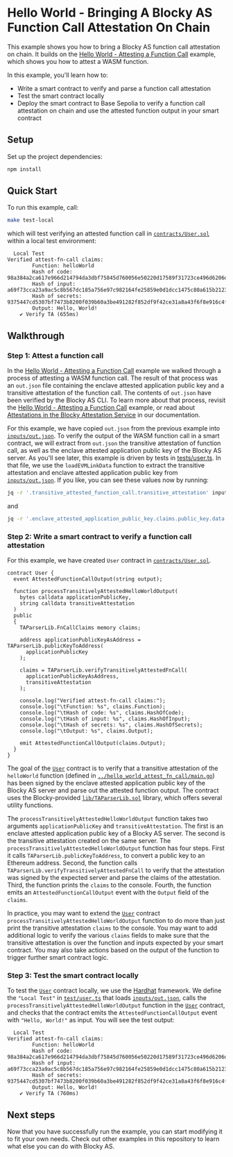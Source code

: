 # Hello World - Bringing A Blocky AS Function Call Attestation On Chain

This example shows you how to bring a Blocky AS function call attestation
on chain. It builds on the 
[Hello World - Attesting a Function Call](../attest_fn_call)
example, which shows you how to attest a WASM function.

In this example, you'll learn how to:

- Write a smart contract to verify and parse a function call attestation
- Test the smart contract locally
- Deploy the smart contract to Base Sepolia to verify a function call
  attestation on chain and use the attested function output in your smart
  contract

## Setup

Set up the project dependencies:

```bash
npm install
```

## Quick Start

To run this example, call:

```bash
make test-local
```

which will test verifying an attested function call in 
[`contracts/User.sol`](contracts/User.sol) 
within a local test environment:

```
  Local Test
Verified attest-fn-call claims:
        Function: helloWorld
        Hash of code: 98a384a2ca617e966d214794da3dbf75845d760056e50220d17589f31723ce496d6206d6e63a52ea14a1bbc21e67b2cb7de9d9036138fbaefebb250e39203fa6
        Hash of input: a69f73cca23a9ac5c8b567dc185a756e97c982164fe25859e0d1dcc1475c80a615b2123af1f5f94c11e3e9402c3ac558f500199d95b6d3e301758586281dcd26
        Hash of secrets: 9375447cd5307bf7473b8200f039b60a3be491282f852df9f42ce31a8a43f6f8e916c4f8264e7d233add48746a40166eec588be8b7b9b16a5eb698d4c3b06e00
        Output: Hello, World!
    ✔ Verify TA (655ms)
```

## Walkthrough

### Step 1: Attest a function call

In the [Hello World - Attesting a Function Call](../attest_fn_call)
example we walked through a process of attesting a WASM function call.
The result of that process was an `out.json` file containing the enclave
attested application public key and a transitive attestation of the function
call. The contents of `out.json` have been verified by the Blocky AS CLI. To
learn more about that process, revisit the
[Hello World - Attesting a Function Call](../attest_fn_call)
example, or read about
[Attestations in the Blocky Attestation Service](https://blocky-docs.redocly.app/attestation-service/{{{AS_VERSION}}}/concepts#attestations-in-the-blocky-attestation-service)
in our documentation.

For this example, we have copied `out.json` from the previous example into
[`inputs/out.json`](inputs/out.json).
To verify the output of the WASM function call in a smart contract, we will
extract from `out.json` the transitive attestation of function call, as well as
the enclave attested application public key of the Blocky AS server. As you'll
see later, this example is driven by tests in
[tests/user.ts](test/user.ts). In that file, we use the `loadEVMLinkData`
function to extract the transitive attestation and enclave attested application
public key from [`inputs/out.json`](inputs/out.json). If you like, you can see
these values now by running:

```bash
jq -r '.transitive_attested_function_call.transitive_attestation' inputs/out.json
```
and

```bash
jq -r '.enclave_attested_application_public_key.claims.public_key.data' inputs/out.json
```

### Step 2: Write a smart contract to verify a function call attestation

For this example, we have created `User` contract in 
[`contracts/User.sol`](contracts/User.sol).

```solidity
contract User {
  event AttestedFunctionCallOutput(string output);

  function processTransitivelyAttestedHelloWorldOutput(
    bytes calldata applicationPublicKey,
    string calldata transitiveAttestation
  )
  public
  {
    TAParserLib.FnCallClaims memory claims;

    address applicationPublicKeyAsAddress = TAParserLib.publicKeyToAddress(
      applicationPublicKey
    );

    claims = TAParserLib.verifyTransitivelyAttestedFnCall(
      applicationPublicKeyAsAddress,
      transitiveAttestation
    );

    console.log("Verified attest-fn-call claims:");
    console.log("\tFunction: %s", claims.Function);
    console.log("\tHash of code: %s", claims.HashOfCode);
    console.log("\tHash of input: %s", claims.HashOfInput);
    console.log("\tHash of secrets: %s", claims.HashOfSecrets);
    console.log("\tOutput: %s", claims.Output);

    emit AttestedFunctionCallOutput(claims.Output);
  }
}
```

The goal of the [`User`](contracts/User.sol) contract is to verify that a
transitive attestation of the `helloWorld` function (defined in
[`../hello_world_attest_fn_call/main.go`](../attest_fn_call/main.go))
has been signed by the enclave attested application public key of the Blocky AS
server and parse out the attested function output.
The contract uses the Blocky-provided
[`lib/TAParserLib.sol`](lib/TAParserLib.sol) library, which offers
several utility functions.

The `processTransitivelyAttestedHelloWorldOutput` function takes two arguments
`applicationPublicKey` and `transitiveAttestation`. The first is an enclave
attested application public key of a Blocky AS server. The second is the
transitive attestation created on the same server. The
`processTransitivelyAttestedHelloWorldOutput` function has four steps. First it
calls `TAParserLib.publicKeyToAddress`, to convert a public key to an Ethereum
address. Second, the function calls
`TAParserLib.verifyTransitivelyAttestedFnCall` to verify that the attestation
was signed by the expected server and parse the claims of the attestation.
Third, the function prints the `claims` to the console. Fourth, the function
emits an `AttestedFunctionCallOutput` event with the `Output` field of the
`claims`.

In practice, you may want to extend the [`User`](contracts/User.sol) contract
`processTransitivelyAttestedHelloWorldOutput` function to do more than just
print the transitive attestation `claims` to the console. You may want to add
additional logic to verify the various `claims` fields to make sure that the
transitive attestation is over the function and inputs expected by your smart
contract. You may also take actions based on the output of the function to
trigger further smart contract logic.

### Step 3: Test the smart contract locally

To test the [`User`](contracts/User.sol) contract locally, we use
the [Hardhat](https://hardhat.org/) framework. We define the `"Local Test"` in 
[`test/user.ts`](test/user.ts) that loads [`inputs/out.json`](inputs/out.json),
calls the `processTransitivelyAttestedHelloWorldOutput` function in the 
[`User`](contracts/User.sol) contract, and checks that the contract emits the
`AttestedFunctionCallOutput` event with `"Hello, World!"` as input.
You will see the test output:

```
  Local Test
Verified attest-fn-call claims:
        Function: helloWorld
        Hash of code: 98a384a2ca617e966d214794da3dbf75845d760056e50220d17589f31723ce496d6206d6e63a52ea14a1bbc21e67b2cb7de9d9036138fbaefebb250e39203fa6
        Hash of input: a69f73cca23a9ac5c8b567dc185a756e97c982164fe25859e0d1dcc1475c80a615b2123af1f5f94c11e3e9402c3ac558f500199d95b6d3e301758586281dcd26
        Hash of secrets: 9375447cd5307bf7473b8200f039b60a3be491282f852df9f42ce31a8a43f6f8e916c4f8264e7d233add48746a40166eec588be8b7b9b16a5eb698d4c3b06e00
        Output: Hello, World!
    ✔ Verify TA (760ms)
```

## Next steps

Now that you have successfully run the example, you can start modifying it to
fit your own needs. Check out other examples in this repository to learn what
else you can do with Blocky AS.
